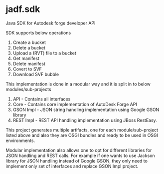 # jadf.sdk
Java SDK for Autodesk forge developer API

SDK supports below operations
1. Create a bucket
2. Delete a bucket
3. Upload a (RVT) file to a bucket
4. Get manifest
5. Delete manifest
6. Covert to SVF
7. Download SVF bubble

This implementation is done in a modular way and it is split in to below modules/sub-projects
1. API - Contains all interfaces
2. Core - Contains core implementation of AutoDesk Forge API
3. GSON Impl - JSON string handling implementation using Google GSON library
4. REST Impl - REST API handling implementation using JBoss RestEasy.

This project generates multiple artifacts, one for each module/sub-project listed above and also they are OSGI bundles and ready to be used in OSGI environments.

Modular implementation also allows one to opt for different libraries for JSON handling and REST calls.
For example if one wants to use Jackson library for JSON handling instead of Google GSON, they only need to implement only set of interfaces and replace GSON Impl project.
